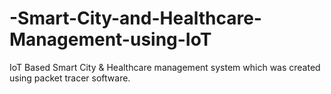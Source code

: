 # -Smart-City-and-Healthcare-Management-using-IoT
IoT Based Smart City &amp; Healthcare management system which was created using packet tracer software.
